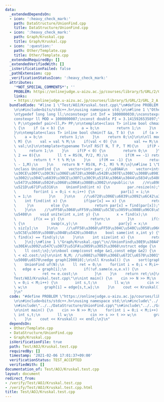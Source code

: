 ```yaml
---
data:
  _extendedDependsOn:
  - icon: ':heavy_check_mark:'
    path: DataStructure/UnionFind.cpp
    title: DataStructure/UnionFind.cpp
  - icon: ':heavy_check_mark:'
    path: Graph/Kruskal.cpp
    title: Graph/Kruskal.cpp
  - icon: ':question:'
    path: Other/Template.cpp
    title: Other/Template.cpp
  _extendedRequiredBy: []
  _extendedVerifiedWith: []
  _isVerificationFailed: false
  _pathExtension: cpp
  _verificationStatusIcon: ':heavy_check_mark:'
  attributes:
    '*NOT_SPECIAL_COMMENTS*': ''
    PROBLEM: https://onlinejudge.u-aizu.ac.jp/courses/library/5/GRL/2/GRL_2_A
    links:
    - https://onlinejudge.u-aizu.ac.jp/courses/library/5/GRL/2/GRL_2_A
  bundledCode: "#line 1 \"Test/AOJ/Kruskal.test.cpp\"\n#define PROBLEM \"https://onlinejudge.u-aizu.ac.jp/courses/library/5/GRL/2/GRL_2_A\"\
    \n\n#include<bits/stdc++.h>\nusing namespace std;\n\n#line 1 \"Other/Template.cpp\"\
    \ntypedef long long ll;\nconstexpr int Inf = 1000000030;\nconstexpr ll INF= 2000000000000000000;\n\
    constexpr ll MOD = 1000000007;\nconst double PI = 3.1415926535897;\ntypedef pair<ll,ll>\
    \ P;\ntypedef pair<ll,P> PP;\n\ntemplate<class T> inline bool chmax(T &a, T b)\
    \ {\n    if (a < b) {\n        a = b;\n        return 1;\n    }\n    return 0;\n\
    }\n\ntemplate<class T> inline bool chmin(T &a, T b) {\n    if (a > b) {\n    \
    \    a = b;\n        return 1;\n    }\n    return 0;\n}\n\n\nll mod(ll val, ll\
    \ M) {\n    val = val % M;\n    if(val < 0) {\n        val += M;\n    }\n    return\
    \ val;\n}\n\ntemplate<typename T>\nT RS(T N, T P, T M){\n    if(P == 0) {\n  \
    \      return 1;\n    }\n    if(P < 0) {\n        return 0;\n    }\n    if(P %\
    \ 2 == 0){\n        ll t = RS(N, P/2, M);\n        if(M == -1) return t * t;\n\
    \        return t * t % M;\n    }\n    if(M == -1) {\n        return N * RS(N,P\
    \ - 1,M);\n    }\n    return N * RS(N, P-1, M) % M;\n}\n#line 1 \"DataStructure/UnionFind.cpp\"\
    \nclass UnionFind {\n    vector<int> par; //\u89AA\n    vector<int> siz; //\u6839\
    \u30CE\u30FC\u30C9i\u306E\u6728\u306B\u542B\u307E\u308C\u308B\u8981\u7D20\u6570\
    \u3002i\u304C\u6839\u30CE\u30FC\u30C9\u51FA\u306A\u3044\u5834\u5408\u7121\u610F\
    \u5473\u306A\u5024\u3068\u306A\u308B\u3002\n\npublic:\n    //n\u8981\u7D20\u3067\
    \u521D\u671F\u5316\n    UnionFind(int n) {\n        par.resize(n);\n        siz.resize(n);\n\
    \        for(int i = 0;i < n;i++) {\n            par[i] = i;\n            siz[i]\
    \ = 1;\n        }\n    }\n\n    //\u6728\u306E\u6839\u3092\u6C42\u3081\u308B\n\
    \    int find(int x) {\n        if(par[x] == x) {\n            return x;\n   \
    \     }\n        else {\n            return par[x] = find(par[x]);\n        }\n\
    \    }\n\n    //\uFF58\u3068\uFF59\u306E\u5C5E\u3059\u308B\u96C6\u5408\u3092\u4F75\
    \u5408\n    void unite(int x,int y) {\n        x = find(x);\n        y = find(y);\n\
    \        if(x == y) {\n            return;\n        }\n        if(siz[x] < siz[y])\
    \ {\n            swap(x,y);\n        }\n        par[y] = x;\n        siz[x] +=\
    \ siz[y];\n    }\n\n    //\uFF58\u3068\uFF59\u304C\u540C\u3058\u96C6\u5408\u306B\
    \u5C5E\u3059\u308B\u304B\u5426\u304B\n    bool same(int x,int y) {\n        return\
    \ find(x) == find(y);\n    }\n\n    int size(int x) {\n        return siz[find(x)];\n\
    \    }\n};\n#line 1 \"Graph/Kruskal.cpp\"\n//UnionFind\u30E9\u30A4\u30D6\u30E9\
    \u30EA\u3092\u547C\u3073\u51FA\u3059\u3053\u3068\nstruct edge {\n    int u,v;\n\
    \    ll cost;\n};\n\nbool comp(const edge &e1,const edge &e2) {\n    return e1.cost\
    \ < e2.cost;\n}\n\nint N,M; //\u9802\u70B9\u306E\u672C\u6570\u3001\u70B9\u306E\
    \u500B\u6570\nedge graph[200010];\n\nll Kruskal() {\n    sort(graph,graph + M,comp);\n\
    \    UnionFind uf(N);\n    ll ret = 0;\n    for(int i = 0;i < M;i++) {\n     \
    \   edge e = graph[i];\n        if(!uf.same(e.u,e.v)) {\n            uf.unite(e.u,e.v);\n\
    \            ret += e.cost;\n        }\n    }\n    return ret;\n}\n#line 9 \"\
    Test/AOJ/Kruskal.test.cpp\"\n\nint main() {\n    cin >> N >> M;\n    for(int i\
    \ = 0;i < M;i++) {\n        int s,t;\n        ll w;\n        cin >> s >> t >>\
    \ w;\n        graph[i] = edge{s,t,w};\n    }\n    cout << Kruskal() << endl;\n\
    }\n"
  code: "#define PROBLEM \"https://onlinejudge.u-aizu.ac.jp/courses/library/5/GRL/2/GRL_2_A\"\
    \n\n#include<bits/stdc++.h>\nusing namespace std;\n\n#include\"../../Other/Template.cpp\"\
    \n#include\"../../DataStructure/UnionFind.cpp\"\n#include\"../../Graph/Kruskal.cpp\"\
    \n\nint main() {\n    cin >> N >> M;\n    for(int i = 0;i < M;i++) {\n       \
    \ int s,t;\n        ll w;\n        cin >> s >> t >> w;\n        graph[i] = edge{s,t,w};\n\
    \    }\n    cout << Kruskal() << endl;\n}\n"
  dependsOn:
  - Other/Template.cpp
  - DataStructure/UnionFind.cpp
  - Graph/Kruskal.cpp
  isVerificationFile: true
  path: Test/AOJ/Kruskal.test.cpp
  requiredBy: []
  timestamp: '2021-02-06 17:01:37+09:00'
  verificationStatus: TEST_ACCEPTED
  verifiedWith: []
documentation_of: Test/AOJ/Kruskal.test.cpp
layout: document
redirect_from:
- /verify/Test/AOJ/Kruskal.test.cpp
- /verify/Test/AOJ/Kruskal.test.cpp.html
title: Test/AOJ/Kruskal.test.cpp
---
```


